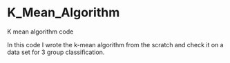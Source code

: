 # K_Mean_Algorithm
K mean algorithm code

In this code I wrote the k-mean algorithm from the scratch and check it on a data set for 3 group classification.
